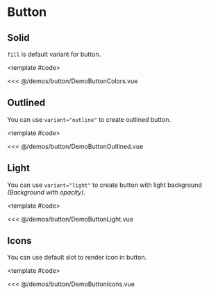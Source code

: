 # Button

<!-- 👉 Solid -->
<Demo>

## Solid

`fill` is default variant for button.

<DemoButtonColors />

<template #code>

<<< @/demos/button/DemoButtonColors.vue

</template>

</Demo>

<!-- 👉 Outlined -->
<Demo>

## Outlined

You can use `variant="outline"` to create outlined button.

<DemoButtonOutlined />

<template #code>

<<< @/demos/button/DemoButtonOutlined.vue

</template>

</Demo>

<!-- 👉 Light -->
<Demo>

## Light

You can use `variant="light"` to create button with light background _(Background with opacity)_.

<DemoButtonLight />

<template #code>

<<< @/demos/button/DemoButtonLight.vue

</template>

</Demo>

<!-- 👉 Icons -->
<Demo>

## Icons

You can use default slot to render icon in button.

<DemoButtonIcons />

<template #code>

<<< @/demos/button/DemoButtonIcons.vue

</template>

</Demo>
